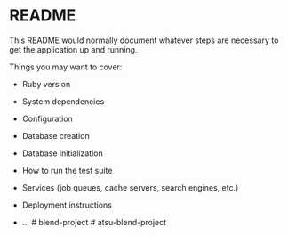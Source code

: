 # README

This README would normally document whatever steps are necessary to get the
application up and running.

Things you may want to cover:

* Ruby version

* System dependencies

* Configuration

* Database creation

* Database initialization

* How to run the test suite

* Services (job queues, cache servers, search engines, etc.)

* Deployment instructions

* ...
#   b l e n d - p r o j e c t  
 #   a t s u - b l e n d - p r o j e c t  
 